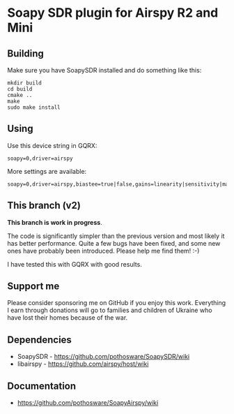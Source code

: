 # Soapy SDR plugin for Airspy R2 and Mini

## Building

Make sure you have SoapySDR installed and do something like this:

    mkdir build
    cd build
    cmake ..
    make
    sudo make install

## Using

Use this device string in GQRX:

    soapy=0,driver=airspy

More settings are available:

    soapy=0,driver=airspy,biastee=true|false,gains=linearity|sensitivity|manual

## This branch (v2)

**This branch is work in progress**.

The code is significantly simpler than the previous version and most
likely it has better performance. Quite a few bugs have been fixed,
and some new ones have probably been introduced. Please help me find
them! :-)

I have tested this with GQRX with good results.

## Support me

Please consider sponsoring me on GitHub if you enjoy this
work. Everything I earn through donations will go to families and
children of Ukraine who have lost their homes because of the war.

## Dependencies

* SoapySDR - https://github.com/pothosware/SoapySDR/wiki
* libairspy - https://github.com/airspy/host/wiki

## Documentation

* https://github.com/pothosware/SoapyAirspy/wiki
